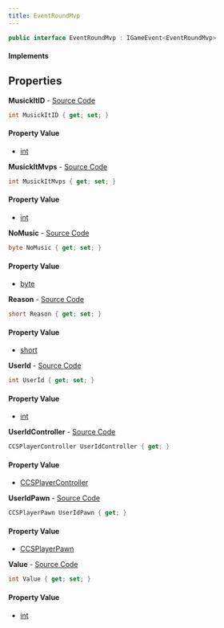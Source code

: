```yaml
---
title: EventRoundMvp
---
```


```csharp
public interface EventRoundMvp : IGameEvent<EventRoundMvp>
```

#### Implements

## Properties

**MusickItID** - [Source Code](https://github.com/swiftly-solution/swiftlys2/blob/master/managed/src/SwiftlyS2.Generated/GameEvents/Interfaces/EventRoundMvp.cs#L58)

```csharp
int MusickItID { get; set; }
```

#### Property Value

- [int](https://learn.microsoft.com/dotnet/api/system.int32)

**MusickItMvps** - [Source Code](https://github.com/swiftly-solution/swiftlys2/blob/master/managed/src/SwiftlyS2.Generated/GameEvents/Interfaces/EventRoundMvp.cs#L48)

```csharp
int MusickItMvps { get; set; }
```

#### Property Value

- [int](https://learn.microsoft.com/dotnet/api/system.int32)

**NoMusic** - [Source Code](https://github.com/swiftly-solution/swiftlys2/blob/master/managed/src/SwiftlyS2.Generated/GameEvents/Interfaces/EventRoundMvp.cs#L53)

```csharp
byte NoMusic { get; set; }
```

#### Property Value

- [byte](https://learn.microsoft.com/dotnet/api/system.byte)

**Reason** - [Source Code](https://github.com/swiftly-solution/swiftlys2/blob/master/managed/src/SwiftlyS2.Generated/GameEvents/Interfaces/EventRoundMvp.cs#L38)

```csharp
short Reason { get; set; }
```

#### Property Value

- [short](https://learn.microsoft.com/dotnet/api/system.int16)

**UserId** - [Source Code](https://github.com/swiftly-solution/swiftlys2/blob/master/managed/src/SwiftlyS2.Generated/GameEvents/Interfaces/EventRoundMvp.cs#L33)

```csharp
int UserId { get; set; }
```

#### Property Value

- [int](https://learn.microsoft.com/dotnet/api/system.int32)

**UserIdController** - [Source Code](https://github.com/swiftly-solution/swiftlys2/blob/master/managed/src/SwiftlyS2.Generated/GameEvents/Interfaces/EventRoundMvp.cs#L21)

```csharp
CCSPlayerController UserIdController { get; }
```

#### Property Value

- [CCSPlayerController](/docs/api/shared/schemadefinitions/ccsplayercontroller)

**UserIdPawn** - [Source Code](https://github.com/swiftly-solution/swiftlys2/blob/master/managed/src/SwiftlyS2.Generated/GameEvents/Interfaces/EventRoundMvp.cs#L27)

```csharp
CCSPlayerPawn UserIdPawn { get; }
```

#### Property Value

- [CCSPlayerPawn](/docs/api/shared/schemadefinitions/ccsplayerpawn)

**Value** - [Source Code](https://github.com/swiftly-solution/swiftlys2/blob/master/managed/src/SwiftlyS2.Generated/GameEvents/Interfaces/EventRoundMvp.cs#L43)

```csharp
int Value { get; set; }
```

#### Property Value

- [int](https://learn.microsoft.com/dotnet/api/system.int32)

